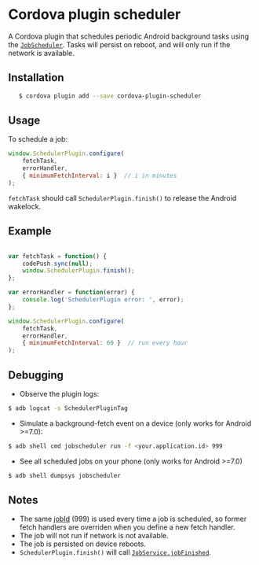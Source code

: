 # Cordova plugin scheduler

A Cordova plugin that schedules periodic Android background tasks using the [`JobScheduler`](https://developer.android.com/reference/android/app/job/JobScheduler.html). Tasks will persist on reboot, and will only run if the network is available.

## Installation

```bash
   $ cordova plugin add --save cordova-plugin-scheduler
```

## Usage

To schedule a job:
```javascript
window.SchedulerPlugin.configure(
    fetchTask,
    errorHandler,
    { minimumFetchInterval: i }  // i in minutes
);
```

`fetchTask` should call `SchedulerPlugin.finish()` to release the Android wakelock.

## Example

```javascript

var fetchTask = function() {
    codePush.sync(null);
    window.SchedulerPlugin.finish();
};

var errorHandler = function(error) {
    console.log('SchedulerPlugin error: ', error);
};

window.SchedulerPlugin.configure(
    fetchTask,
    errorHandler,
    { minimumFetchInterval: 60 }  // run every hour
);
```

## Debugging

- Observe the plugin logs:
```bash
$ adb logcat -s SchedulerPluginTag
```
- Simulate a background-fetch event on a device (only works for Android >=7.0):
```bash
$ adb shell cmd jobscheduler run -f <your.application.id> 999
```
- See all scheduled jobs on your phone (only works for Android >=7.0)
```bash
$ adb shell dumpsys jobscheduler
```

## Notes

* The same [jobId](https://developer.android.com/reference/android/app/job/JobInfo.Builder.html) (999) is used every time a job is scheduled, so former fetch handlers are overriden when you define a new fetch handler.
* The job will not run if network is not available.
* The job is persisted on device reboots.
* `SchedulerPlugin.finish()` will call [`JobService.jobFinished`](https://developer.android.com/reference/android/app/job/JobService.html#jobFinished).
